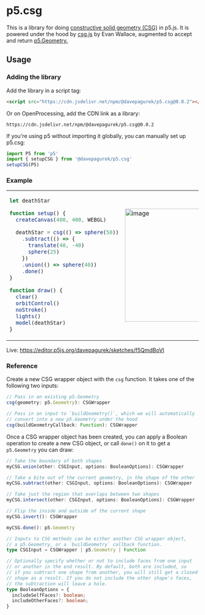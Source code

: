 # p5.csg

This is a library for doing <a href="https://en.wikipedia.org/wiki/Constructive_solid_geometry">constructive solid geometry (CSG)</a> in p5.js. It is powered under the hood by <a href="https://github.com/evanw/csg.js/">csg.js</a> by Evan Wallace, augmented to accept and return <a href="https://p5js.org/reference/#/p5.Geometry">p5.Geometry.</a>

## Usage

### Adding the library

Add the library in a script tag:

```html
<script src="https://cdn.jsdelivr.net/npm/@davepagurek/p5.csg@0.0.2"></script>
```

Or on OpenProcessing, add the CDN link as a library:

```
https://cdn.jsdelivr.net/npm/@davepagurek/p5.csg@0.0.2
```

If you're using p5 without importing it globally, you can manually set up p5.csg:

```js
import P5 from 'p5'
import { setupCSG } from '@davepagurek/p5.csg'
setupCSG(P5)
```

### Example

<table>
<tr>
<td>

```js
let deathStar

function setup() {
  createCanvas(400, 400, WEBGL)

  deathStar = csg(() => sphere(50))
    .subtract(() => {
      translate(40, -40)
      sphere(25)
    })
    .union(() => sphere(40))
    .done()
}

function draw() {
  clear()
  orbitControl()
  noStroke()
  lights()
  model(deathStar)
}
```

</td>
<td>

<img width="296" alt="image" src="https://github.com/davepagurek/p5.csg/assets/5315059/a18828d9-e670-4194-a449-f6bed0c883c2">
  
</td>
</tr>
</table>

Live: https://editor.p5js.org/davepagurek/sketches/f5QmdBoVI

### Reference

Create a new CSG wrapper object with the `csg` function. It takes one of the following two inputs:

```ts
// Pass in an existing p5.Geometry
csg(geometry: p5.Geometry): CSGWrapper

// Pass in an input to `buildGeometry()`, which we will automatically
// convert into a new p5.Geometry under the hood
csg(buildGeometryCallback: Function): CSGWrapper
```

Once a CSG wrapper object has been created, you can apply a Boolean operation to create a new CSG object, or call `done()` on it to get a `p5.Geometry` you can draw:

```ts
// Take the boundary of both shapes
myCSG.union(other: CSGInput, options: BooleanOptions): CSGWrapper

// Take a bite out of the current geometry, in the shape of the other
myCSG.subtract(other: CSGInput, options: BooleanOptions): CSGWrapper

// Take just the region that overlaps between two shapes
myCSG.intersect(other: CSGInput, options: BooleanOptions): CSGWrapper

// Flip the inside and outside of the current shape
myCSG.invert(): CSGWrapper

myCSG.done(): p5.Geometry

// Inputs to CSG methods can be either another CSG wrapper object,
// a p5.Geometry, or a `buildGeometry` callback function.
type CSGInput = CSGWrapper | p5.Geometry | Function

// Optionally specify whether or not to include faces from one input
// or another in the end result. By default, both are included, so
// if you subtract one shape from another, you will still get a closed
// shape as a result. If you do not include the other shape's faces,
// the subtraction will leave a hole.
type BooleanOptions = {
  includeSelfFaces?: boolean;
  includeOtherFaces?: boolean;
}
```
